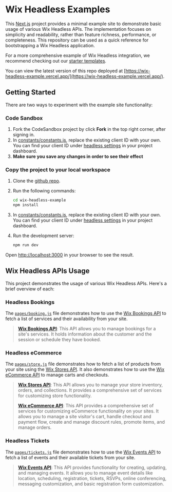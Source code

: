# Wix Headless Examples

This [Next.js](https://nextjs.org/) project provides a minimal example site to demonstrate basic usage of various Wix
Headless APIs. The implementation focuses on simplicity and readability, rather than feature richness, performance, or
completeness. This repository can be used as a quick reference for bootstrapping a Wix Headless application.

For a more comprehensive example of Wix Headless integration, we recommend checking out
our [starter templates](https://www.wix.com/developers/headless/templates).

You can view the latest version of this repo deployed
at [https://wix-headless-example.vercel.app/](https://wix-headless-example.vercel.app/).

## Getting Started

There are two ways to experiment with the example site functionality:

### Code Sandbox

1. Fork the CodeSandbox project by click **Fork** in the top right corner, after signing in.
2. In [constants/constants.js](./constants/constants.js), replace the existing client ID with your own. You can find
   your client
   ID
   under [headless settings](https://www.wix.com/my-account/site-selector/?buttonText=Select%20Site&title=Select%20a%20Site&autoSelectOnSingleSite=true&actionUrl=https:%2F%2Fwww.wix.com%2Fdashboard%2F%7B%7BmetaSiteId%7D%7D%2Foauth-apps-settings)
   in your project dashboard.
3. **Make sure you save any changes in order to see their effect**

### Copy the project to your local workspace

1. Clone the [github repo](https://github.com/wix/wix-headless-example/tree/main).
2. Run the following commands:

    ```bash
    cd wix-headless-example
    npm install
    ```

3. In [constants/constants.js](./constants/constants.js), replace the existing client ID with your own. You can find
   your client
   ID
   under [headless settings](https://www.wix.com/my-account/site-selector/?buttonText=Select%20Site&title=Select%20a%20Site&autoSelectOnSingleSite=true&actionUrl=https:%2F%2Fwww.wix.com%2Fdashboard%2F%7B%7BmetaSiteId%7D%7D%2Foauth-apps-settings)
   in your project dashboard.
4. Run the development server:

    ```bash
    npm run dev
    ```

Open [http://localhost:3000](http://localhost:3000) in your browser to see the result.

## Wix Headless APIs Usage

This project demonstrates the usage of various Wix Headless APIs. Here's a brief overview of each:

### Headless Bookings

The [`pages/booking.js`](./pages/booking.js) file demonstrates how to use
the [Wix Bookings API](https://dev.wix.com/docs/sdk/backend-modules/bookings/bookings/introduction) to fetch a list of
services and their availability from your site.

> **[Wix Bookings API](https://dev.wix.com/docs/sdk/backend-modules/bookings/bookings/introduction)**: This API allows
> you to manage bookings for a site's services. It holds information about the customer and the session or schedule they
> have booked.

### Headless eCommerce

The [`pages/store.js`](./pages/store.js) file demonstrates how to fetch a list of products from your site using
the [Wix Stores API](https://dev.wix.com/docs/sdk/backend-modules/stores). It also demonstrates how to use
the [Wix eCommerce API](https://dev.wix.com/docs/sdk/backend-modules/ecom/introduction) to manage carts and checkouts.

> **[Wix Stores API](https://dev.wix.com/docs/sdk/backend-modules/stores)**: This API allows you to manage your store
> inventory, orders, and collections.
> It provides a comprehensive set of services for customizing store functionality.
>
> **[Wix eCommerce API](https://dev.wix.com/docs/sdk/backend-modules/ecom/introduction)**: This API provides a
> comprehensive set of services for customizing eCommerce functionality on your sites.
> It allows you to manage a site visitor's cart, handle checkout and payment flow, create and manage discount rules,
> promote items, and manage orders.

### Headless Tickets

The [`pages/tickets.js`](./pages/tickets.js) file demonstrates how to use
the [Wix Events API](https://dev.wix.com/docs/sdk/backend-modules/events/introduction) to fetch a list of events and
their available tickets from your site.

> **[Wix Events API](https://dev.wix.com/docs/sdk/backend-modules/events/introduction)**: This API provides
> functionality for creating, updating, and managing events.
> It allows you to manage event details like location, scheduling, registration, tickets, RSVPs, online conferencing,
> messaging customization, and basic registration form customization.
